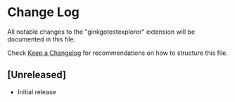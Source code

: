 # Change Log

All notable changes to the "ginkgotestexplorer" extension will be documented in this file.

Check [Keep a Changelog](http://keepachangelog.com/) for recommendations on how to structure this file.

## [Unreleased]

- Initial release